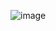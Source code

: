 ![image](https://user-images.githubusercontent.com/7258995/150766905-b9d752e9-5fb3-4b55-89ab-4b7d6a6beb58.png)
